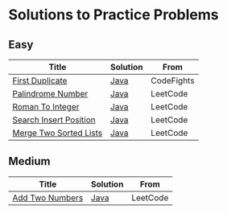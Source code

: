 # Solutions to Practice Problems

## Easy

| Title | Solution | From |
|-------|----------|------|
|[First Duplicate](https://codefights.com/interview-practice/task/pMvymcahZ8dY4g75q)|[Java](./Easy/FirstDuplicate.java)|CodeFights|
|[Palindrome Number](https://leetcode.com/problems/two-sum/#/description)|[Java](./Easy/PalindromeNumber.java)|LeetCode|
|[Roman To Integer](https://leetcode.com/problems/roman-to-integer/#/description)|[Java](./Easy/RomanToInteger.java)|LeetCode|
|[Search Insert Position](https://leetcode.com/problems/search-insert-position/#/description)|[Java](./Easy/SearchInsert.java)|LeetCode|
|[Merge Two Sorted Lists](https://leetcode.com/problems/merge-two-sorted-lists/#/description)|[Java](./Easy/MergeTwoSortedLists.java)|LeetCode|

## Medium

| Title | Solution | From | 
|-------|----------|------|
|[Add Two Numbers](https://leetcode.com/problems/add-two-numbers/#/description)|[Java](./Medium/AddTwoNumbers.java)|LeetCode|
